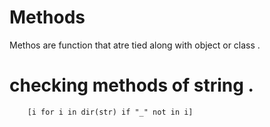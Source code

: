 # Methods 
Methos are function that atre tied along with object or class . 
# checking methods of string . 
        [i for i in dir(str) if "_" not in i]